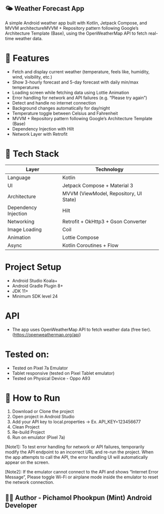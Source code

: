 ## 🌤 Weather Forecast App

A simple Android weather app built with Kotlin, Jetpack Compose, 
and MVVM architectureMVVM + Repository pattern following Google’s Architecture Template (Base), 
using the OpenWeatherMap API to fetch real-time weather data.

# 📱 Features
- Fetch and display current weather (temperature, feels like, humidity, wind, visibility, etc.)
- Show 3-hourly forecast and 5-day forecast with daily min/max temperatures
- Loading screen while fetching data using Lottie Animation
- Error handling for network and API failures (e.g. “Please try again”)
- Detect and handle no internet connection
- Background changes automatically for day/night
- Temperature toggle between Celsius and Fahrenheit
- MVVM + Repository pattern following Google’s Architecture Template (Base)
- Dependency Injection with Hilt
- Network Layer with Retrofit

# 🧩 Tech Stack
| Layer                | Technology                             |
| -------------------- | -------------------------------------- |
| Language             | Kotlin                                 |
| UI                   | Jetpack Compose + Material 3           |
| Architecture         | MVVM (ViewModel, Repository, UI State) |
| Dependency Injection | Hilt                                   |
| Networking           | Retrofit + OkHttp3 + Gson Converter    |
| Image Loading        | Coil                                   |
| Animation            | Lottie Compose                         |
| Async                | Kotlin Coroutines + Flow               |

# Project Setup
- Android Studio Koala+
- Android Gradle Plugin 8+
- JDK 11+
- Minimum SDK level 24

# API
- The app uses OpenWeatherMap API to fetch weather data (free tier).
  (https://openweathermap.org/api)

# Tested on:
-  Tested on Pixel 7a Emulator
-  Tablet responsive (tested on Pixel Tablet emulator)
-  Tested on Physical Device - Oppo A93

# 🚀 How to Run
1. Download or Clone the project
2. Open project in Android Studio
3. Add your API key to local.properties -> Ex. API_KEY=123456677
4. Clean Project
5. Re-build Project
6. Run on emulator (Pixel 7a)

[Note1]: 
To test error handling for network or API failures, 
temporarily modify the API endpoint to an incorrect URL and re-run the project.
When the app attempts to call the API, the error handling UI will automatically appear on the screen.

[Note2]:
If the emulator cannot connect to the API and shows “Internet Error Message”,
Please toggle Wi-Fi or airplane mode inside the emulator to reset the network connection.

## 👩‍💻 Author - Pichamol Phookpun (Mint) Android Developer